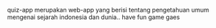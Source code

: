 quiz-app merupakan web-app yang berisi tentang pengetahuan umum mengenai sejarah indonesia dan dunia.. have fun game gaes